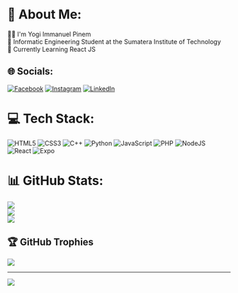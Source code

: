 # 💫 About Me:
👨‍💻 I'm Yogi Immanuel Pinem<br>🏫 Informatic Engineering Student at the Sumatera Institute of Technology<br>📖 Currently Learning React JS


## 🌐 Socials:
[![Facebook](https://img.shields.io/badge/Facebook-%231877F2.svg?logo=Facebook&logoColor=white)](https://facebook.com/yogipinem.peranginangin) [![Instagram](https://img.shields.io/badge/Instagram-%23E4405F.svg?logo=Instagram&logoColor=white)](https://instagram.com/@yogipinem) [![LinkedIn](https://img.shields.io/badge/LinkedIn-%230077B5.svg?logo=linkedin&logoColor=white)](https://linkedin.com/in/yogi-immanuel-pinem-2706a9221) 

# 💻 Tech Stack:
![HTML5](https://img.shields.io/badge/html5-%23E34F26.svg?style=flat&logo=html5&logoColor=white) ![CSS3](https://img.shields.io/badge/css3-%231572B6.svg?style=flat&logo=css3&logoColor=white) ![C++](https://img.shields.io/badge/c++-%2300599C.svg?style=flat&logo=c%2B%2B&logoColor=white) ![Python](https://img.shields.io/badge/python-3670A0?style=flat&logo=python&logoColor=ffdd54) ![JavaScript](https://img.shields.io/badge/javascript-%23323330.svg?style=flat&logo=javascript&logoColor=%23F7DF1E) ![PHP](https://img.shields.io/badge/php-%23777BB4.svg?style=flat&logo=php&logoColor=white) ![NodeJS](https://img.shields.io/badge/node.js-6DA55F?style=flat&logo=node.js&logoColor=white) ![React](https://img.shields.io/badge/react-%2320232a.svg?style=flat&logo=react&logoColor=%2361DAFB) ![Expo](https://img.shields.io/badge/expo-1C1E24?style=flat&logo=expo&logoColor=#D04A37)
# 📊 GitHub Stats:
![](https://github-readme-stats.vercel.app/api?username=YogiPinem&theme=dark&hide_border=false&include_all_commits=true&count_private=true)<br/>
![](https://github-readme-streak-stats.herokuapp.com/?user=YogiPinem&theme=dark&hide_border=false)<br/>
![](https://github-readme-stats.vercel.app/api/top-langs/?username=YogiPinem&theme=dark&hide_border=false&include_all_commits=true&count_private=true&layout=compact)

## 🏆 GitHub Trophies
![](https://github-profile-trophy.vercel.app/?username=YogiPinem&theme=radical&no-frame=true&no-bg=true&margin-w=4)


---
[![](https://visitcount.itsvg.in/api?id=YogiPinem&icon=0&color=11)](https://visitcount.itsvg.in)

<!-- Proudly created with GPRM ( https://gprm.itsvg.in ) -->
